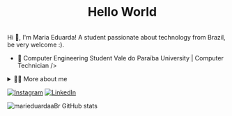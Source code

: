 <!--título-->
<div id="user-content-toc">
  <ul align="center">
    <summary><h1 style="display: inline-block">Hello World</h1></summary>
</div>

<!-- Presentation -->
<p>
  Hi 👋, I'm Maria Eduarda! A student passionate about technology from Brazil, be very welcome :).

  - 🌱 Computer Engineering Student Vale do Paraíba University | Computer Technician />

</p>

<!-- Dropdown -->
<details>
  <summary>👨‍💻 More about me</summary>

  - 💬 I am 18 years old, I am 18 years old and currently live in Brazil. I am organized, creative and fascinated by new learning. Always looking to acquire and share new knowledge about the world of technology.

  -  began my knowledge in technology with a 3-year course in high school presenting computer programming, computer systems and networks, with an emphasis on software development in areas such as desktop or web. It includes school projects and teamwork, and covers Full-Stack, covering Frontend, Backend and Database, both relational and non-relational. The course requires a mandatory internship to receive the IT Technician certificate. \o/
</details>

<!-- Links -->

[![Instagram](https://img.shields.io/badge/Instagram-E4405F?style=for-the-badge&logo=instagram&logoColor=white)](https://www.instagram.com/dudawfx)
[![LinkedIn](https://img.shields.io/badge/LinkedIn-0077B5?style=for-the-badge&logo=linkedin&logoColor=white)](https://www.linkedin.com/in/maria-eduarda-nascimento-correia-01b8541a7/)


<!-- GithubStats -->
![marieduardaaBr GitHub stats](https://github-readme-stats.vercel.app/api?username=mariaeduardaaBr&show_icons=true&theme=gotham)










#

